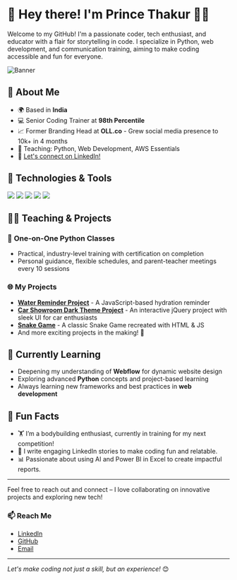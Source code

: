 # 👋 Hey there! I'm Prince Thakur 👨‍💻

Welcome to my GitHub! I'm a passionate coder, tech enthusiast, and educator with a flair for storytelling in code. I specialize in Python, web development, and communication training, aiming to make coding accessible and fun for everyone.

![Banner](https://your-banner-image-link.com) <!-- Add your own banner URL here -->

## 🚀 About Me

- 🌍 Based in **India**
- 💻 Senior Coding Trainer at **98th Percentile**
- 📈 Former Branding Head at **OLL.co** - Grew social media presence to 10k+ in 4 months
- 🌟 Teaching: Python, Web Development, AWS Essentials
- 💬 [Let's connect on LinkedIn!](https://linkedin.com/in/your-link)

## 🔧 Technologies & Tools

<p>
  <img src="https://img.shields.io/badge/Python-3776AB?style=for-the-badge&logo=python&logoColor=white" />
  <img src="https://img.shields.io/badge/JavaScript-F7DF1E?style=for-the-badge&logo=javascript&logoColor=black" />
  <img src="https://img.shields.io/badge/HTML-E34F26?style=for-the-badge&logo=html5&logoColor=white" />
  <img src="https://img.shields.io/badge/CSS-1572B6?style=for-the-badge&logo=css3&logoColor=white" />
  <img src="https://img.shields.io/badge/AWS-232F3E?style=for-the-badge&logo=amazon-aws&logoColor=white" />
  <!-- Add more badges for your tech stack here -->
</p>

## 👨‍🏫 Teaching & Projects

### 💼 **One-on-One Python Classes**
  - Practical, industry-level training with certification on completion
  - Personal guidance, flexible schedules, and parent-teacher meetings every 10 sessions

### 🌐 **My Projects**
  - **[Water Reminder Project](https://github.com/yourusername/yourproject)** - A JavaScript-based hydration reminder
  - **[Car Showroom Dark Theme Project](https://github.com/yourusername/yourproject)** - An interactive jQuery project with sleek UI for car enthusiasts
  - **[Snake Game](https://github.com/yourusername/yourproject)** - A classic Snake Game recreated with HTML & JS
  - And more exciting projects in the making! 🚧

## 🎯 Currently Learning

- Deepening my understanding of **Webflow** for dynamic website design
- Exploring advanced **Python** concepts and project-based learning
- Always learning new frameworks and best practices in **web development**

## 💪 Fun Facts

- 🏋️ I’m a bodybuilding enthusiast, currently in training for my next competition!
- 📝 I write engaging LinkedIn stories to make coding fun and relatable.
- 📊 Passionate about using AI and Power BI in Excel to create impactful reports.

---

Feel free to reach out and connect – I love collaborating on innovative projects and exploring new tech!

### 📫 Reach Me
- [LinkedIn](https://linkedin.com/in/your-link)
- [GitHub](https://github.com/yourusername)
- [Email](mailto:your.email@example.com)

---

*Let's make coding not just a skill, but an experience!* 😊
